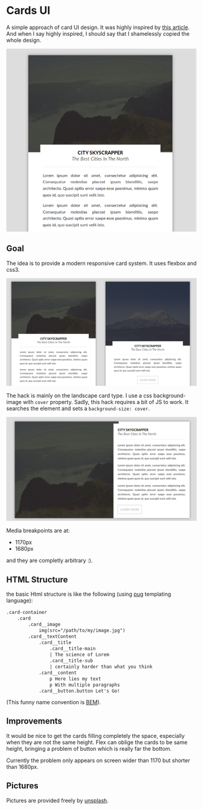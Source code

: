 # Cards UI

A simple approach of card UI design.
It was highly inspired by [this article][article].
And when I say highly inspired, I should say that I shamelessly copied the whole design.

![Screenshot](captures/capture.png)

## Goal

The idea is to provide a modern responsive card system.
It uses flexbox and css3.

![Side by side screenshot](captures/side-by-side.png)

The hack is mainly on the landscape card type.
I use a css background-image with `cover` property.
Sadly, this hack requires a bit of JS to work.
It searches the element and sets a `background-size: cover`. 

![landscape screenshot](captures/landscape.png)

Media breakpoints are at:

+ 1170px
+ 1680px

and they are completly arbitrary :).

[article]: https://uxdesign.cc/design-better-cards-c0d12ab581c4

## HTML Structure

the basic Html structure is like the following (using [pug](https://pugjs.org) templating language):


```jade
.card-container
    .card
        .card__image
            img(src="/path/to/my/image.jpg")
        .card__textContent
            .card__title
                .card__title-main
                | The science of Lorem
                .card__title-sub
                | certainly harder than what you think
            .card__content
                p Here lies my text
                p With multiple paragraphs
            .card__button.button Let's Go!
```

(This funny name convention is [BEM](http://getbem.com/)).

## Improvements

It would be nice to get the cards filling completely the space,
especially when they are not the same height.
Flex can oblige the cards to be same height, bringing a problem of button which is really far the bottom.

Currently the problem only appears on screen wider than 1170 but shorter than 1680px.

## Pictures

Pictures are provided freely by [unsplash](https://unsplash.com).
